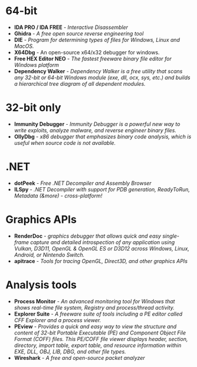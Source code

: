 64-bit
=========
- **IDA PRO / IDA FREE** - *Interactive Disassembler*
- **Ghidra** - *A free open source reverse engineering tool*
- **DIE** - *Program for determining types of files for Windows, Linux and MacOS.*
- **X64Dbg** - An open-source x64/x32 debugger for windows.
- **Free HEX Editor NEO** - *The fastest freeware binary file editor for Windows platform*
- **Dependency Walker** - *Dependency Walker is a free utility that scans any 32-bit or 64-bit Windows module (exe, dll, ocx, sys, etc.) and builds a hierarchical tree diagram of all dependent modules.*

32-bit only
=========
- **Immunity Debugger** - *Immunity Debugger is a powerful new way to write exploits, analyze malware, and reverse engineer binary files.*
- **OllyDbg** - *x86 debugger that emphasizes binary code analysis, which is useful when source code is not available.*

.NET
=========
- **dotPeek** - *Free .NET Decompiler and Assembly Browser*
- **ILSpy** - *.NET Decompiler with support for PDB generation, ReadyToRun, Metadata (&more) - cross-platform!*

Graphics APIs
=========
- **RenderDoc** - *graphics debugger that allows quick and easy single-frame capture and detailed introspection of any application using Vulkan, D3D11, OpenGL & OpenGL ES or D3D12 across Windows, Linux, Android, or Nintendo Switch.*
- **apitrace** - *Tools for tracing OpenGL, Direct3D, and other graphics APIs*

Analysis tools
============
- **Process Monitor** - *An advanced monitoring tool for Windows that shows real-time file system, Registry and process/thread activity.*
- **Explorer Suite** - *A freeware suite of tools including a PE editor called CFF Explorer and a process viewer.*
- **PEview** - *Provides a quick and easy way to view the structure and content of 32-bit Portable Executable (PE) and Component Object File Format (COFF) files. This PE/COFF file viewer displays header, section, directory, import table, export table, and resource information within EXE, DLL, OBJ, LIB, DBG, and other file types.*
- **Wireshark** - *A free and open-source packet analyzer*